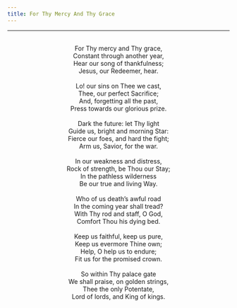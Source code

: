 ```yaml
---
title: For Thy Mercy And Thy Grace
---
```


---
<center>
<br/>
For Thy mercy and Thy grace,<br/>
Constant through another year,<br/>
Hear our song of thankfulness;<br/>
Jesus, our Redeemer, hear.<br/>
<br/>
Lo! our sins on Thee we cast,<br/>
Thee, our perfect Sacrifice;<br/>
And, forgetting all the past,<br/>
Press towards our glorious prize.<br/>
<br/>
Dark the future: let Thy light<br/>
Guide us, bright and morning Star:<br/>
Fierce our foes, and hard the fight;<br/>
Arm us, Savior, for the war.<br/>
<br/>
In our weakness and distress,<br/>
Rock of strength, be Thou our Stay;<br/>
In the pathless wilderness<br/>
Be our true and living Way.<br/>
<br/>
Who of us death’s awful road<br/>
In the coming year shall tread?<br/>
With Thy rod and staff, O God,<br/>
Comfort Thou his dying bed.<br/>
<br/>
Keep us faithful, keep us pure,<br/>
Keep us evermore Thine own;<br/>
Help, O help us to endure;<br/>
Fit us for the promised crown.<br/>
<br/>
So within Thy palace gate<br/>
We shall praise, on golden strings,<br/>
Thee the only Potentate,<br/>
Lord of lords, and King of kings.<br/>

</center>